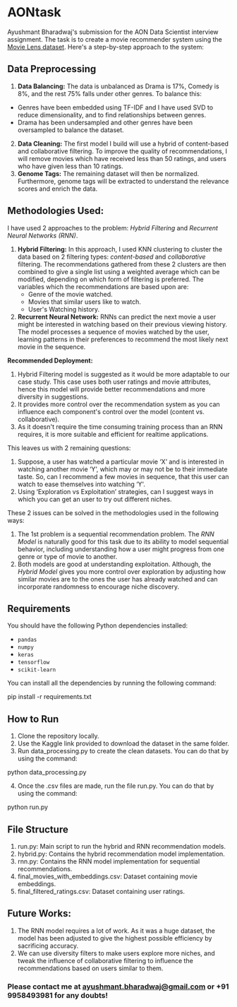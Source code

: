 # AONtask
Ayushmant Bharadwaj's submission for the AON Data Scientist interview assignment. The task is to create a movie recommender system using the [Movie Lens dataset](https://www.kaggle.com/datasets/grouplens/movielens-20m-dataset?resource=download). Here's a step-by-step approach to the system:

## Data Preprocessing

1. **Data Balancing:** The data is unbalanced as Drama is 17%, Comedy is 8%, and the rest 75% falls under other genres. To balance this:
+ Genres have been embedded using TF-IDF and I have used SVD to reduce dimensionality, and to find relationships between genres.
+ Drama has been undersampled and other genres have been oversampled to balance the dataset.
2. **Data Cleaning:** The first model I build will use a hybrid of content-based and collaborative filtering. To improve the quality of recommendations, I will remove movies which have received less than 50 ratings, and users who have given less than 10 ratings.
3. **Genome Tags:** The remaining dataset will then be normalized. Furthermore, genome tags will be extracted to understand the relevance scores and enrich the data.

## Methodologies Used:

I have used 2 approaches to the problem: _Hybrid Filtering_ and _Recurrent Neural Networks (RNN)_.
1. **Hybrid Filtering:** In this approach, I used KNN clustering to cluster the data based on 2 filtering types: _content-based_ and _collaborative_ filtering. The recommendations gathered from these 2 clusters are then combined to give a single list using a weighted average which can be modified, depending on which form of filtering is preferred. The variables which the recommendations are based upon are:
    + Genre of the movie watched.
    + Movies that similar users like to watch.
    + User's Watching history.
2. **Recurrent Neural Network:** RNNs can predict the next movie a user might be interested in watching based on their previous viewing history. The model processes a sequence of movies watched by the user, learning patterns in their preferences to recommend the most likely next movie in the sequence.

**Recommended Deployment:** 
1. Hybrid Filtering model is suggested as it would be more adaptable to our case study. This case uses both user ratings and movie attributes, hence this model will provide better recommendations and more diversity in suggestions.
2. It provides more control over the recommendation system as you can influence each component's control over the model (content vs. collaborative).
3. As it doesn't require the time consuming training process than an RNN requires, it is more suitable and efficient for realtime applications.

This leaves us with 2 remaining questions:
1. Suppose, a user has watched a particular movie ‘X’ and is interested in watching another movie ‘Y’, which may or may not be to their immediate taste. So, can I recommend a few movies in sequence, that this user can watch to ease themselves into watching ‘Y'.
2. Using ‘Exploration vs Exploitation’ strategies, can I suggest ways in which you can get an user to try out different niches.

These 2 issues can be solved in the methodologies used in the following ways:
1. The 1st problem is a sequential recommendation problem. The _RNN Model_ is naturally good for this task due to its ability to model sequential behavior, including understanding how a user might progress from one genre or type of movie to another.
2. Both models are good at understanding exploitation. Although, the _Hybrid Model_ gives you more control over exploration by adjusting how similar movies are to the ones the user has already watched and can incorporate randomness to encourage niche discovery.


## Requirements

You should have the following Python dependencies installed:

- `pandas`
- `numpy`
- `keras`
- `tensorflow`
- `scikit-learn`

You can install all the dependencies by running the following command:

pip install -r requirements.txt

## How to Run

1. Clone the repository locally.
2. Use the Kaggle link provided to download the dataset in the same folder.
3. Run data_processing.py to create the clean datasets. You can do that by using the command:

python data_processing.py

4. Once the .csv files are made, run the file run.py. You can do that by using the command:

python run.py

## File Structure
1. run.py: Main script to run the hybrid and RNN recommendation models.
2. hybrid.py: Contains the hybrid recommendation model implementation.
3. rnn.py: Contains the RNN model implementation for sequential recommendations.
4. final_movies_with_embeddings.csv: Dataset containing movie embeddings.
5. final_filtered_ratings.csv: Dataset containing user ratings. 

## Future Works:

1. The RNN model requires a lot of work. As it was a huge dataset, the model has been adjusted to give the highest possible efficiency by sacrificing accuracy.
2. We can use diversity filters to make users explore more niches, and tweak the influence of collaborative filtering to influence the recommendations based on users similar to them.

### Please contact me at ayushmant.bharadwaj@gmail.com or +91 9958493981 for any doubts! 

